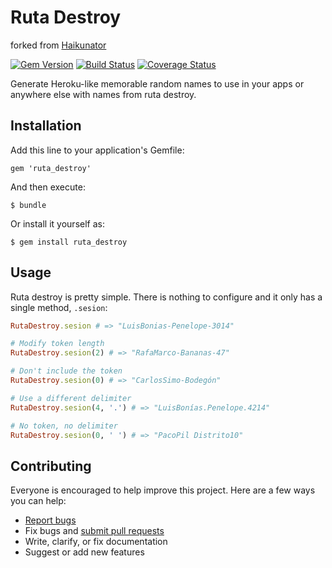 # Ruta Destroy
forked from [Haikunator](https://github.com/usmanbashir/haikunator)

[![Gem Version](https://badge.fury.io/rb/ruta_destroy.svg)](http://badge.fury.io/rb/ruta_destroy)
[![Build Status](https://travis-ci.org/demipel8/ruta_destroy.svg?branch=master)](https://travis-ci.org/demipel8/ruta_destroy)
[![Coverage Status](https://coveralls.io/repos/demipel8/ruta_destroy/badge.svg)](https://coveralls.io/r/demipel8/ruta_destroy)

Generate Heroku-like memorable random names to use in your apps or anywhere else with names from ruta destroy.

## Installation

Add this line to your application's Gemfile:

    gem 'ruta_destroy'

And then execute:

    $ bundle

Or install it yourself as:

    $ gem install ruta_destroy

## Usage

Ruta destroy is pretty simple. There is nothing to configure and it only has a single method, `.sesion`:

```ruby
RutaDestroy.sesion # => "LuisBonias-Penelope-3014"

# Modify token length
RutaDestroy.sesion(2) # => "RafaMarco-Bananas-47"

# Don't include the token
RutaDestroy.sesion(0) # => "CarlosSimo-Bodegón"

# Use a different delimiter
RutaDestroy.sesion(4, '.') # => "LuisBonías.Penelope.4214"

# No token, no delimiter
RutaDestroy.sesion(0, ' ') # => "PacoPil Distrito10"
```

## Contributing

Everyone is encouraged to help improve this project. Here are a few ways you can help:

- [Report bugs](https://github.com/demipel8/ruta_destroy/issues)
- Fix bugs and [submit pull requests](https://github.com/demipel8/ruta_destroy/pulls)
- Write, clarify, or fix documentation
- Suggest or add new features
